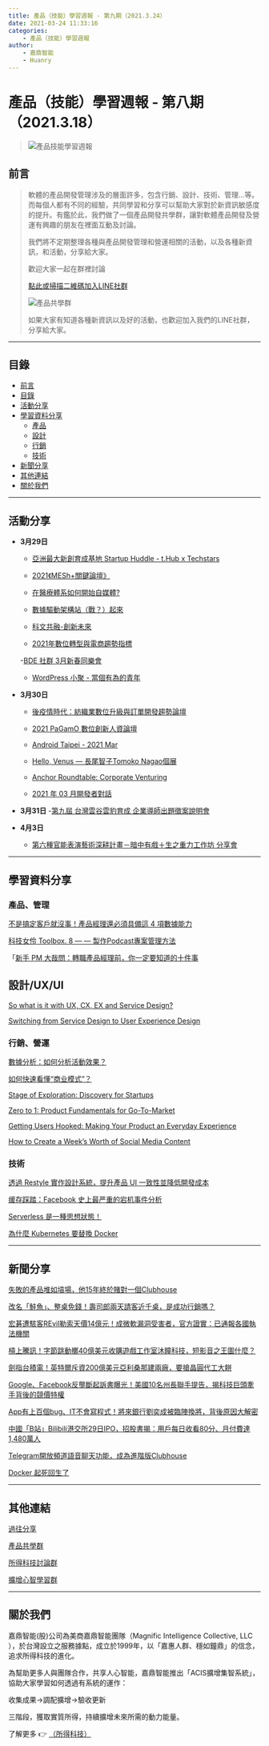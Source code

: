 ```yaml
---
title: 產品（技能）學習週報 - 第九期（2021.3.24）
date: 2021-03-24 11:33:16
categories:
	- 產品（技能）學習週報
author:
	- 嘉鼎智能
	- Huanry
---
```

# 產品（技能）學習週報 - 第八期（2021.3.18）


>![產品技能學習週報](/img/產品技能.png)

## 前言

>軟體的產品開發管理涉及的層面許多，包含行銷、設計、技術、管理...等。而每個人都有不同的經驗，共同學習和分享可以幫助大家對於新資訊敏感度的提升。有鑑於此，我們做了一個產品開發共學群，讓對軟體產品開發及營運有興趣的朋友在裡面互動及討論。
>
>我們將不定期整理各種與產品開發管理和營運相關的活動，以及各種新資訊，和活動，分享給大家。
>
>歡迎大家一起在群裡討論
>
>[點此或掃描二維碼加入LINE社群](https://line.me/ti/g2/Dj4AkbdDsY6o4D_CdDUB6Q)
>
>![產品共學群](/img/產品共學群.jpg)
>
>如果大家有知道各種新資訊以及好的活動，也歡迎加入我們的LINE社群，分享給大家。

---
## 目錄
- [前言](#前言)
- [目錄](#目錄)
- [活動分享](#活動分享)
- [學習資料分享](#學習資料分享)
	- [產品](#產品、管理)
	- [設計](#設計/UX/UI)
	- [行銷](#行銷、營運)
	- [技術](#技術)
- [新聞分享](#新聞分享)
- [其他連結](#其他連結)
- [關於我們](#關於我們)

---

## 活動分享

- **3月29日**
	- [亞洲最大新創育成基地 Startup Huddle - t.Hub x Techstars](https://www.accupass.com/event/2010201017293225028650)

	- [2021《MESh+關鍵論壇》](https://www.accupass.com/event/2103160424431115762200)

	- [在醫療體系如何開始自媒體?](https://www.accupass.com/event/2103031032182029381419)

	- [數據驅動架構站（戰？）起來](https://www.accupass.com/event/2103230410495229932320)

	- [科文共融-創新未來](https://www.accupass.com/event/2103150157391503636411)

	- [2021年數位轉型與電商趨勢指標](https://www.accupass.com/event/2103170912205743864670)

	-[BDE 社群 3月新春同樂會](https://www.bde.tw/event/party-6/register?utm_source=Meetup&utm_medium=Meetup)

	- [WordPress 小聚 - 當個有為的青年](https://www.meetup.com/Taipei-WordPress/events/276966692)
- **3月30日**
	- [後疫情時代：紡織業數位升級與訂單開發趨勢論壇](https://www.accupass.com/event/2103020308041425933579)

	- [2021 PaGamO 數位創新人資論壇](https://www.accupass.com/event/2103080631036088682000)

	- [Android Taipei - 2021 Mar](https://www.accupass.com/event/2103220920571581012597)

	- [Hello, Venus — 長尾智子Tomoko Nagao個展](https://www.accupass.com/event/2103221022513932273100)

	- [Anchor Roundtable: Corporate Venturing](https://www.meetup.com/Anchor_Taiwan/events/276846863)

	- [2021 年 03 月開發者對話](https://developers-talk.kktix.cc/events/2021-03)
- **3月31日**
	-[第九屆 台灣雲谷雲豹育成 企業導師出題徵案說明會](https://www.accupass.com/event/2103020608048431351700)
- **4月3日**
	- [第六種官能表演藝術深耕計畫－暗中有戲＋生之重力工作坊 分享會](https://www.accupass.com/event/2102230828405781438210)

---
## 學習資料分享
### 產品、管理
[不是搞定客戶就沒事！產品經理還必須具備這 4 項數據能力](https://buzzorange.com/techorange/2021/03/19/4-ability-of-product-manager)

[科技女伶 Toolbox. 8 — — 製作Podcast專案管理方法](https://medium.com/20-20-women-lead-podcast/toolbox-8-podcast-project-management-9a4b8cd260f0)

「[新手 PM 大哉問：轉職產品經理前，你一定要知道的十件事](https://www.managertoday.com.tw/articles/view/62630)

## 設計/UX/UI
[So what is it with UX, CX, EX and Service Design?](https://medium.com/swlh/so-what-is-it-with-ux-cx-ex-and-service-design-3f6d6d99322f)

[Switching from Service Design to User Experience Design](https://medium.com/sainsburys-digital-experience/switching-from-service-design-to-user-experience-design-c14d252ffacd)

### 行銷、營運
[數據分析：如何分析活動效果？](http://www.woshipm.com/data-analysis/4145390.html)

[如何快速看懂“商业模式”？](http://www.woshipm.com/chuangye/2610361.html)

[Stage of Exploration: Discovery for Startups](https://medium.com/swlh/product-discovery-for-startups-85406b3c2c64)

[Zero to 1: Product Fundamentals for Go-To-Market](https://medium.com/lightspeed-venture-partners/zero-to-1-product-fundamentals-for-go-to-market-c88cc94152ac)

[Getting Users Hooked: Making Your Product an Everyday Experience](https://medium.com/swlh/getting-users-hooked-making-your-product-an-everyday-experience-664094816dda)

[How to Create a Week’s Worth of Social Media Content](https://bettermarketing.pub/how-to-create-a-weeks-worth-of-social-media-content-f5446a67655b)

### 技術
[透過 Restyle 實作設計系統，提升產品 UI 一致性並降低開發成本](https://medium.aifian.com/%E9%80%8F%E9%81%8E-restyle-%E5%AF%A6%E4%BD%9C%E8%A8%AD%E8%A8%88%E7%B3%BB%E7%B5%B1-%E6%8F%90%E5%8D%87%E7%94%A2%E5%93%81-ui-%E4%B8%80%E8%87%B4%E6%80%A7%E4%B8%A6%E9%99%8D%E4%BD%8E%E9%96%8B%E7%99%BC%E6%88%90%E6%9C%AC-7ef0196da10)

[缓存踩踏：Facebook 史上最严重的宕机事件分析](https://www.infoq.cn/article/Bb2YC0yHVSz4qVwdgZmO)

[Serverless 是一種思想狀態！](https://mp.weixin.qq.com/s/J65i22n0mbAzKlveBV31TA)

[為什麼 Kubernetes 要替換 Docker](https://www.infoq.cn/article/7ZHDVX6RoDl9tYMhQkSH)

---
## 新聞分享

[失敗的產品堆如墳場，他15年終於賭對一個Clubhouse](https://www.cw.com.tw/article/5113119)

[改名「鮭魚」、整桌免錢！壽司郎兩天請客近千桌，是成功行銷嗎？](https://www.bnext.com.tw/article/61855/sushiro-salmon)

[宏碁遭駭客REvil勒索天價14億元！成微軟漏洞受害者，官方證實：已通報各國執法機關](https://www.bnext.com.tw/article/61877/acer-hack-2021-exchange)

[槓上騰訊！字節跳動擲40億美元收購遊戲工作室沐瞳科技，短影音之王圖什麼？](https://www.bnext.com.tw/article/61925/bytedance-takes-on-tencent-with-major-gaming-studio-acquisition)

[劍指台積電！英特爾斥資200億美元亞利桑那建兩廠，要搶晶圓代工大餅](https://www.bnext.com.tw/article/61927/intel-is-spending-20-billion-to-build-two-new-chip-plants-in-arizona)

[Google、Facebook反壟斷起訴書曝光！美國10名州長聯手提告，揭科技巨頭牽手背後的競價特權](https://www.bnext.com.tw/article/61870/google-facebook-ad)

[App有上百個bug、IT不會寫程式！將來銀行劉奕成被臨陣換將，背後原因大解密](https://www.bnext.com.tw/article/61864/nextbank-icliu)

[中國「B站」Bilibili港交所29日IPO，招股書揭：用戶每日收看80分、月付費達1,480萬人](https://www.bnext.com.tw/article/61842/bilibili-hong-kong-listing-chinese-tech-firm-to-raise-3-billion)

[Telegram開放頻道語音聊天功能，成為進階版Clubhouse](https://ithome.com.tw/news/143388)

[Docker 起死回生了](https://www.infoq.cn/article/aiLRtpVPqfL7Zcg58Dh4)


---
## 其他連結

[過往分享](/categories/產品（技能）學習週報)

[產品共學群](https://line.me/ti/g2/Dj4AkbdDsY6o4D_CdDUB6Q?utm_source=invitation&utm_medium=link_copy&utm_campaign=default)

[所得科技討論群](https://line.me/ti/g2/asPFU-0w4o9MIRSBdb4gtg?utm_source=invitation&utm_medium=link_copy&utm_campaign=default)

[擴增心智學習群](https://line.me/ti/g2/asPFU-0w4o9MIRSBdb4gtg?utm_source=invitation&utm_medium=link_copy&utm_campaign=default)


---

## 關於我們
嘉鼎智能(股)公司為美商嘉鼎智能團隊（Magnific Intelligence Collective, LLC ），於台灣設立之服務據點，成立於1999年，以「嘉惠人群、穩如鐘鼎」的信念，追求所得科技的進化。 

為幫助更多人與團隊合作，共享人心智能，嘉鼎智能推出「ACIS擴增集智系統」，協助大家學習如何透過有系統的運作：

 收集成果->調配擴增->驗收更新

三階段，獲取實質所得，持續擴增未來所需的動力能量。 

了解更多 👉 [（所得科技）](https://act.magnific.biz)